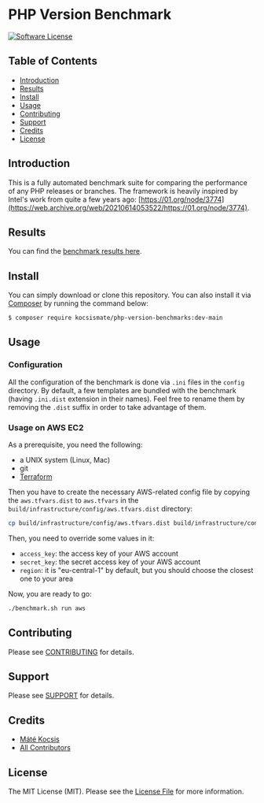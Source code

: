# PHP Version Benchmark

[![Software License][ico-license]](LICENSE)

## Table of Contents

* [Introduction](#introduction)
* [Results](#results)
* [Install](#install)
* [Usage](#usage)
* [Contributing](#contributing)
* [Support](#support)
* [Credits](#credits)
* [License](#license)

## Introduction

This is a fully automated benchmark suite for comparing the performance of any PHP releases or branches.
The framework is heavily inspired by Intel's work from quite a few years ago: [https://01.org/node/3774](https://web.archive.org/web/20210614053522/https://01.org/node/3774).

## Results

You can find the [benchmark results here](https://github.com/kocsismate/php-version-benchmarks/tree/main/docs/results).

## Install

You can simply download or clone this repository. You can also install it via [Composer](https://getcomposer.org) by
running the command below:

```bash
$ composer require kocsismate/php-version-benchmarks:dev-main
```

## Usage

### Configuration

All the configuration of the benchmark is done via `.ini` files in the `config` directory. By default, a few templates
are bundled with the benchmark (having `.ini.dist` extension in their names). Feel free to rename them by removing the
`.dist` suffix in order to take advantage of them.

### Usage on AWS EC2

As a prerequisite, you need the following:

- a UNIX system (Linux, Mac)
- git
- [Terraform](https://www.terraform.io)

Then you have to create the necessary AWS-related config file by copying the `aws.tfvars.dist` to `aws.tfvars` in the
`build/infrastructure/config/aws.tfvars.dist` directory:

```bash
cp build/infrastructure/config/aws.tfvars.dist build/infrastructure/config/aws.tfvars
```

Then, you need to override some values in it:

- `access_key`: the access key of your AWS account
- `secret_key`: the secret access key of your AWS account
- `region`: it is "eu-central-1" by default, but you should choose the closest one to your area

Now, you are ready to go:

```bash
./benchmark.sh run aws
```

## Contributing

Please see [CONTRIBUTING](CONTRIBUTING.md) for details.

## Support

Please see [SUPPORT](SUPPORT.md) for details.

## Credits

- [Máté Kocsis][link-author]
- [All Contributors][link-contributors]

## License

The MIT License (MIT). Please see the [License File](LICENSE) for more information.

[ico-license]: https://img.shields.io/badge/license-MIT-brightgreen.svg

[link-author]: https://github.com/kocsismate
[link-contributors]: ../../contributors
